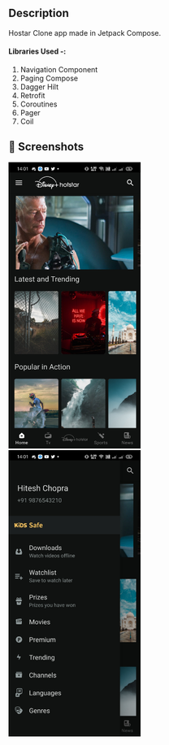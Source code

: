 ## Description 
Hostar Clone app made in Jetpack Compose.

#### Libraries Used -:
1. Navigation Component
2. Paging Compose
3. Dagger Hilt
4. Retrofit
5. Coroutines
6. Pager
7. Coil

## :camera_flash: Screenshots
<!-- You can add more screenshots here if you like -->
<img src="/results/screenshot_1.jpg" width="260">&emsp;<img src="/results/screenshot_2.jpg" width="260">
